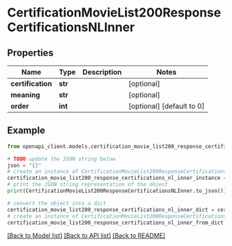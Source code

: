 # CertificationMovieList200ResponseCertificationsNLInner


## Properties

Name | Type | Description | Notes
------------ | ------------- | ------------- | -------------
**certification** | **str** |  | [optional] 
**meaning** | **str** |  | [optional] 
**order** | **int** |  | [optional] [default to 0]

## Example

```python
from openapi_client.models.certification_movie_list200_response_certifications_nl_inner import CertificationMovieList200ResponseCertificationsNLInner

# TODO update the JSON string below
json = "{}"
# create an instance of CertificationMovieList200ResponseCertificationsNLInner from a JSON string
certification_movie_list200_response_certifications_nl_inner_instance = CertificationMovieList200ResponseCertificationsNLInner.from_json(json)
# print the JSON string representation of the object
print(CertificationMovieList200ResponseCertificationsNLInner.to_json())

# convert the object into a dict
certification_movie_list200_response_certifications_nl_inner_dict = certification_movie_list200_response_certifications_nl_inner_instance.to_dict()
# create an instance of CertificationMovieList200ResponseCertificationsNLInner from a dict
certification_movie_list200_response_certifications_nl_inner_from_dict = CertificationMovieList200ResponseCertificationsNLInner.from_dict(certification_movie_list200_response_certifications_nl_inner_dict)
```
[[Back to Model list]](../README.md#documentation-for-models) [[Back to API list]](../README.md#documentation-for-api-endpoints) [[Back to README]](../README.md)


